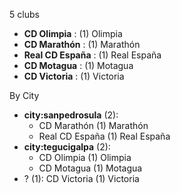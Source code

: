 5 clubs

- **CD Olimpia** : (1) Olimpia
- **CD Marathón** : (1) Marathón
- **Real CD España** : (1) Real España
- **CD Motagua** : (1) Motagua
- **CD Victoria** : (1) Victoria




By City

- **city:sanpedrosula** (2): 
  - CD Marathón  (1) Marathón
  - Real CD España  (1) Real España
- **city:tegucigalpa** (2): 
  - CD Olimpia  (1) Olimpia
  - CD Motagua  (1) Motagua
- ? (1): CD Victoria  (1) Victoria


